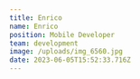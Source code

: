 ```yaml
---
title: Enrico
name: Enrico
position: Mobile Developer
team: development
image: /uploads/img_6560.jpg
date: 2023-06-05T15:52:33.716Z
---
```

